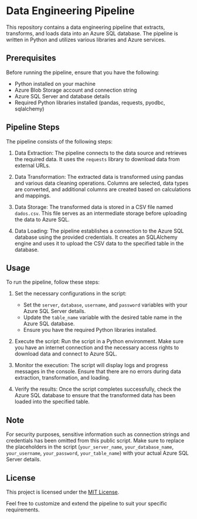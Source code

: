 # Data Engineering Pipeline

This repository contains a data engineering pipeline that extracts, transforms, and loads data into an Azure SQL database. The pipeline is written in Python and utilizes various libraries and Azure services.

## Prerequisites

Before running the pipeline, ensure that you have the following:

- Python installed on your machine
- Azure Blob Storage account and connection string
- Azure SQL Server and database details
- Required Python libraries installed (pandas, requests, pyodbc, sqlalchemy)

## Pipeline Steps

The pipeline consists of the following steps:

1. Data Extraction: The pipeline connects to the data source and retrieves the required data. It uses the `requests` library to download data from external URLs.

2. Data Transformation: The extracted data is transformed using pandas and various data cleaning operations. Columns are selected, data types are converted, and additional columns are created based on calculations and mappings.

3. Data Storage: The transformed data is stored in a CSV file named `dados.csv`. This file serves as an intermediate storage before uploading the data to Azure SQL.

4. Data Loading: The pipeline establishes a connection to the Azure SQL database using the provided credentials. It creates an SQLAlchemy engine and uses it to upload the CSV data to the specified table in the database.

## Usage

To run the pipeline, follow these steps:

1. Set the necessary configurations in the script:
   - Set the `server`, `database`, `username`, and `password` variables with your Azure SQL Server details.
   - Update the `table_name` variable with the desired table name in the Azure SQL database.
   - Ensure you have the required Python libraries installed.

2. Execute the script: Run the script in a Python environment. Make sure you have an internet connection and the necessary access rights to download data and connect to Azure SQL.

3. Monitor the execution: The script will display logs and progress messages in the console. Ensure that there are no errors during data extraction, transformation, and loading.

4. Verify the results: Once the script completes successfully, check the Azure SQL database to ensure that the transformed data has been loaded into the specified table.

## Note

For security purposes, sensitive information such as connection strings and credentials has been omitted from this public script. Make sure to replace the placeholders in the script (`your_server_name`, `your_database_name`, `your_username`, `your_password`, `your_table_name`) with your actual Azure SQL Server details.

## License

This project is licensed under the [MIT License](LICENSE).

Feel free to customize and extend the pipeline to suit your specific requirements.

